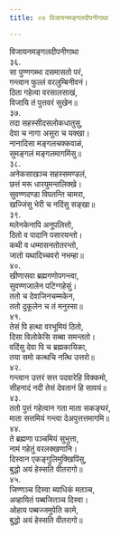 ```yaml
---
title: ०७ विजायनमङ्गलदीपनीगाथा

---
```

विजायनमङ्गलदीपनीगाथा  
३६.  
सा पुण्णगब्भा दसमासतो परं,  
गन्त्वान फुल्लं वरलुम्बिनीवनं।  
ठिता गहेत्वा वरसालसाखं,  
विजायि तं पुत्तवरं सुखेन॥  
३७.  
तदा सहस्सीदसलोकधातुसु,  
देवा च नागा असुरा च यक्खा।  
नानादिसा मङ्गलचक्कवाळं,  
सुमङ्गलं मङ्गलमागमिंसु॥  
३८.  
अनेकसाखञ्च सहस्समण्डलं,  
छत्तं मरू धारयुमन्तलिक्खे।  
सुवण्णदण्डा विपतन्ति चामरा,  
खज्जिंसु भेरी च नदिंसु सङ्खा॥  
३९.  
मलेनकेनापि अनूपलित्तो,  
ठितो व पादानि पसारयन्तो।  
कथी व धम्मासनतोतरन्तो,  
जातो यथादिच्चवरो नभम्हा॥  
४०.  
खीणासवा ब्रह्मगणोपगन्त्वा,  
सुवण्णजालेन पटिग्गहेसुं।  
ततो च देवाजिनचम्मकेन,  
ततो दुकूलेन च तं मनुस्सा॥  
४१.  
तेसं पि हत्था वरभूमियं ठितो,  
दिसा विलोकेसि सब्बा समन्ततो।  
वदिंसु देवा पि च ब्रह्मकायिका,  
तया समो कत्थचि नत्थि उत्तरो॥  
४२.  
गन्त्वान उत्तरं सत्त पदवारेहि विक्कमो,  
सीहनादं नदी तेसं देवतानं हि सावयं॥  
४३.  
ततो पुत्तं गहेत्वान गता माता सकङ्घरं,  
माता सत्तमियं गन्त्वा देअपुत्तत्तमागमि॥  
४४.  
ते ब्रह्मणा पञ्चमियं सुभुत्ता,  
नामं गहेतुं वरलक्खणानि।  
दिस्वान एकङ्गुलिमुक्खिपिंसु,  
बुद्धो अयं हेस्सति वीतरागो॥  
४५.  
जिण्णञ्च दिस्वा ब्याधिकं मतञ्च,  
अव्हायितं पब्बजितञ्च दिस्वा।  
ओहाय पब्बज्जमुपेति कामे,  
बुद्धो अयं हेस्सति वीतरागो॥  